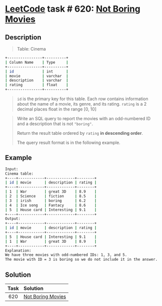 # [LeetCode][leetcode] task # 620: [Not Boring Movies][task]

Description
-----------

> Table: Cinema
```sh
+----------------+----------+
| Column Name    | Type     |
+----------------+----------+
| id             | int      |
| movie          | varchar  |
| description    | varchar  |
| rating         | float    |
+----------------+----------+
```
> `id` is the primary key for this table.
> Each row contains information about the name of a movie, its genre, and its rating.
> `rating` is a 2 decimal places float in the range [0, 10]

> Write an SQL query to report the movies with an odd-numbered ID and a description that is not `"boring"`.
> 
> Return the result table ordered by `rating` **in descending order**.
> 
> The query result format is in the following example.

Example
-------

```sh
Input: 
Cinema table:
+----+------------+-------------+--------+
| id | movie      | description | rating |
+----+------------+-------------+--------+
| 1  | War        | great 3D    | 8.9    |
| 2  | Science    | fiction     | 8.5    |
| 3  | irish      | boring      | 6.2    |
| 4  | Ice song   | Fantacy     | 8.6    |
| 5  | House card | Interesting | 9.1    |
+----+------------+-------------+--------+
Output: 
+----+------------+-------------+--------+
| id | movie      | description | rating |
+----+------------+-------------+--------+
| 5  | House card | Interesting | 9.1    |
| 1  | War        | great 3D    | 8.9    |
+----+------------+-------------+--------+
Explanation: 
We have three movies with odd-numbered IDs: 1, 3, and 5.
The movie with ID = 3 is boring so we do not include it in the answer.
```

Solution
--------

| Task | Solution                      |
|:----:|:------------------------------|
| 620  | [Not Boring Movies][solution] |


[leetcode]: <http://leetcode.com/>
[task]: <https://leetcode.com/problems/not-boring-movies/>
[solution]: <https://github.com/wellaxis/praxis-leetcode/blob/main/src/main/java/com/witalis/praxis/leetcode/task/h7/p620/option/Practice.java>
